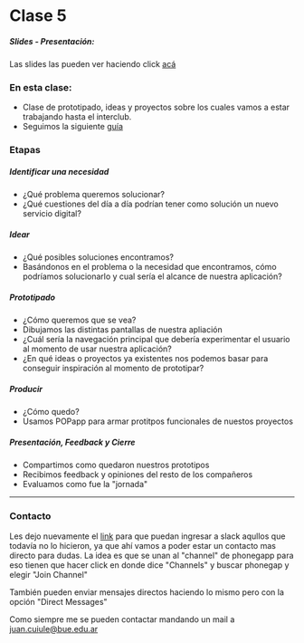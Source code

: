 # Clase 5

##### Slides - Presentación:
Las slides las pueden ver haciendo click [acá](https://ptf-houssay.github.io/taller-mobile/clase-6/slides-sexto-encuentro.html)

### En esta clase:

- Clase de prototipado, ideas y proyectos sobre los cuales vamos a estar trabajando hasta el interclub.
- Seguimos la siguiente [guía](http://toolbox.hyperisland.com/90-minute-prototypes)

### Etapas

##### Identificar una necesidad

- ¿Qué problema queremos solucionar?
- ¿Qué cuestiones del día a día podrían tener como solución un nuevo servicio digital?

##### Idear

- ¿Qué posibles soluciones encontramos?
- Basándonos en el problema o la necesidad que encontramos, cómo podríamos solucionarlo y cual sería el alcance de nuestra aplicación?

##### Prototipado

- ¿Cómo queremos que se vea?
- Dibujamos las distintas pantallas de nuestra apliación
- ¿Cuál sería la navegación principal que debería experimentar el usuario al momento de usar nuestra aplicación?
- ¿En qué ideas o proyectos ya existentes nos podemos basar para conseguir inspiración al momento de prototipar?

##### Producir

- ¿Cómo quedo?
- Usamos POPapp para armar protitpos funcionales de nuestos proyectos

##### Presentación, Feedback y Cierre

- Compartimos como quedaron nuestros prototipos
- Recibimos feedback y opiniones del resto de los compañeros
- Evaluamos como fue la "jornada"

---

### Contacto

Les dejo nuevamente el [link](http://bit.ly/slack-houssay) para que puedan ingresar a slack aqullos que todavía no lo hicieron, ya que ahí vamos a poder estar un contacto mas directo para dudas. La idea es que se unan al "channel" de phonegapp para eso tienen que hacer click en donde dice "Channels" y buscar phonegap y elegir "Join Channel"

También pueden enviar mensajes directos haciendo lo mismo pero con la opción "Direct Messages"

Como siempre me se pueden contactar mandando un mail a juan.cuiule@bue.edu.ar